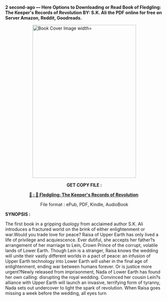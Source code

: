 <p><strong>2 second-ago &mdash; Here Options to Downloading or Read Book of Fledgling: The Keeper's Records of Revolution BY: S.K. Ali the PDF online for free on Server Amazon, Reddit, Goodreads.</strong></p><p><a href="https://uk.ebookarea.xyz/?book=205064710-fledgling"><img style="display: block; margin-left: auto; margin-right: auto;" src="https://i.gr-assets.com/images/S/compressed.photo.goodreads.com/books/1710965531l/205064710.jpg" alt="Book Cover Image width=" width="330" height="488" /></a></p><p style="text-align: center;"><strong>GET COPY FILE :</strong></p><p style="text-align: center;"><strong><a href="https://uk.ebookarea.xyz/?book=205064710-fledgling" target="_blank" rel="noopener">📢 : 🔗 Fledgling: The Keeper's Records of Revolution</a>&nbsp;</strong></p><p style="text-align: center;">File format : ePub, PDF, Kindle, AudioBook</p><p><strong>SYNOPSIS :</strong></p><p>The first book in a gripping duology from acclaimed author S.K. Ali introduces a fractured world on the brink of either enlightenment or war.Would you trade love for peace? Raisa of Upper Earth has only lived a life of privilege and acquiescence. Ever dutiful, she accepts her father?s arrangement of her marriage to Lein, Crown Prince of the corrupt, volatile lands of Lower Earth. Though Lein is a stranger, Raisa knows the wedding will unite their vastly different worlds in a pact of peace: an infusion of Upper Earth technology into Lower Earth will usher in the final age of enlightenment, ending war between humans forever. Or is justice more urgent?Newly released from imprisonment, Nada of Lower Earth has found her own calling: disrupting the royal wedding. Convinced her cousin Lein?s alliance with Upper Earth will launch an invasive, terrifying form of tyranny, Nada sets out undercover to light the spark of revolution. When Raisa goes missing a week before the wedding, all eyes turn </p>
